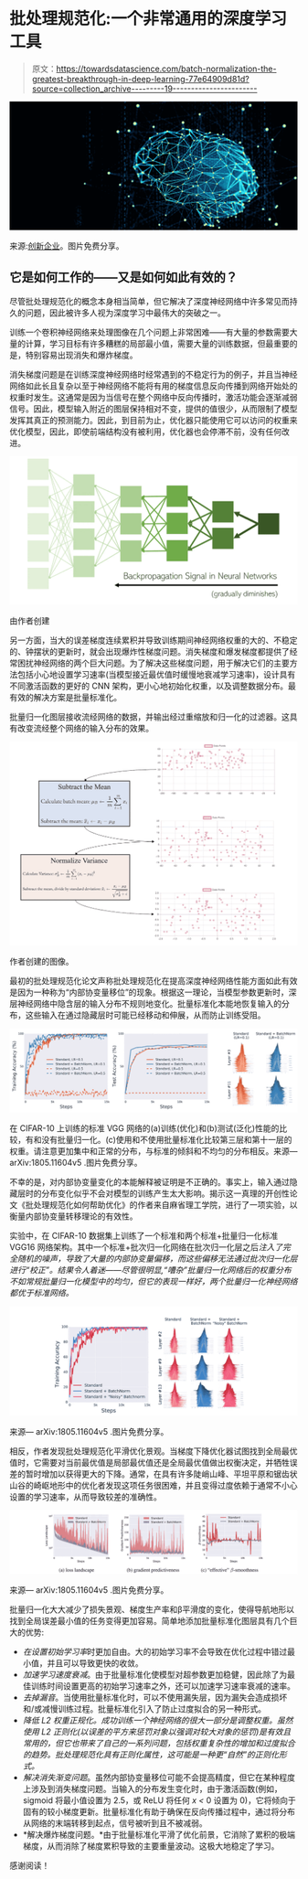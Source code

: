 # 批处理规范化:一个非常通用的深度学习工具

> 原文：<https://towardsdatascience.com/batch-normalization-the-greatest-breakthrough-in-deep-learning-77e64909d81d?source=collection_archive---------19----------------------->

![](img/05c9eb4b5b764ebd4c04e2fa95e84116.png)

来源:[创新企业](https://s3.amazonaws.com/ie-summits/pages/background_images/000/002/409/original/Machine-learning-BG.jpg20180531-18048-r3l7vg?1540988666)。图片免费分享。

## 它是如何工作的——又是如何如此有效的？

尽管批处理规范化的概念本身相当简单，但它解决了深度神经网络中许多常见而持久的问题，因此被许多人视为深度学习中最伟大的突破之一。

训练一个卷积神经网络来处理图像在几个问题上非常困难——有大量的参数需要大量的计算，学习目标有许多糟糕的局部最小值，需要大量的训练数据，但最重要的是，特别容易出现消失和爆炸梯度。

消失梯度问题是在训练深度神经网络时经常遇到的不稳定行为的例子，并且当神经网络如此长且复杂以至于神经网络不能将有用的梯度信息反向传播到网络开始处的权重时发生。这通常是因为当信号在整个网络中反向传播时，激活功能会逐渐减弱信号。因此，模型输入附近的图层保持相对不变，提供的值很少，从而限制了模型发挥其真正的预测能力。因此，到目前为止，优化器只能使用它可以访问的权重来优化模型，因此，即使前端结构没有被利用，优化器也会停滞不前，没有任何改进。

![](img/116dbc570b639a7b7f4824102badfa6c.png)

由作者创建

另一方面，当大的误差梯度连续累积并导致训练期间神经网络权重的大的、不稳定的、钟摆状的更新时，就会出现爆炸性梯度问题。消失梯度和爆发梯度都提供了经常困扰神经网络的两个巨大问题。为了解决这些梯度问题，用于解决它们的主要方法包括小心地设置学习速率(当模型接近最优值时缓慢地衰减学习速率)，设计具有不同激活函数的更好的 CNN 架构，更小心地初始化权重，以及调整数据分布。最有效的解决方案是批量标准化。

批量归一化图层接收流经网络的数据，并输出经过重缩放和归一化的过滤器。这具有改变流经整个网络的输入分布的效果。

![](img/1aae61c1db78c78b932cf12f36e31682.png)

作者创建的图像。

最初的批处理规范化论文声称批处理规范化在提高深度神经网络性能方面如此有效是因为一种称为“内部协变量移位”的现象。根据这一理论，当模型参数更新时，深层神经网络中隐含层的输入分布不规则地变化。批量标准化本能地恢复输入的分布，这些输入在通过隐藏层时可能已经移动和伸展，从而防止训练受阻。

![](img/1a3c1be9dae9536074a563e142a152eb.png)

在 CIFAR-10 上训练的标准 VGG 网络的(a)训练(优化)和(b)测试(泛化)性能的比较，有和没有批量归一化。(c)使用和不使用批量标准化比较第三层和第十一层的权重。请注意更加集中和正常的分布，与标准的倾斜和不均匀的分布相反。来源— arXiv:1805.11604v5 .图片免费分享。

不幸的是，对内部协变量变化的本能解释被证明是不正确的。事实上，输入通过隐藏层时的分布变化似乎不会对模型的训练产生太大影响。揭示这一真理的开创性论文《批处理规范化如何帮助优化》的作者来自麻省理工学院，进行了一项实验，以衡量内部协变量转移理论的有效性。

实验中，在 CIFAR-10 数据集上训练了一个标准和两个标准+批量归一化标准 VGG16 网络架构。其中一个标准+批次归一化网络在批次归一化层之后*注入了完全随机的噪声，导致了大量的内部协变量偏移，而这些偏移无法通过批次归一化层进行“校正”。结果令人着迷——尽管很明显,“嘈杂”批量归一化网络后的权重分布不如常规批量归一化模型中的均匀，但它的表现一样好，两个批量归一化神经网络都优于标准网络。*

![](img/78e6cfd04722023e3551fda6c156ace8.png)

来源— arXiv:1805.11604v5 .图片免费分享。

相反，作者发现批处理规范化平滑优化景观。当梯度下降优化器试图找到全局最优值时，它需要对当前最优值是局部最优值还是全局最优值做出权衡决定，并牺牲误差的暂时增加以获得更大的下降。通常，在具有许多陡峭山峰、平坦平原和锯齿状山谷的崎岖地形中的优化者发现这项任务很困难，并且变得过度依赖于通常不小心设置的学习速率，从而导致较差的准确性。

![](img/abd9746f03a8506276789a909bd4676a.png)

来源— arXiv:1805.11604v5 .图片免费分享。

批量归一化大大减少了损失景观、梯度生产率和β平滑度的变化，使得导航地形以找到全局误差最小值的任务变得更加容易。简单地添加批量标准化图层具有几个巨大的优势:

*   *在设置初始学习率*时更加自由。大的初始学习率不会导致在优化过程中错过最小值，并且可以导致更快的收敛。
*   *加速学习速度衰减*。由于批量标准化使模型对超参数更加稳健，因此除了为最佳训练时间设置更高的初始学习速率之外，还可以加速学习速率衰减的速率。
*   *去掉漏音*。当使用批量标准化时，可以不使用漏失层，因为漏失会造成损坏和/或减慢训练过程。批量标准化引入了防止过度拟合的另一种形式。
*   *降低 L2 权重正规化。成功训练一个神经网络的很大一部分是调整权重。虽然使用 L2 正则化(以误差的平方来惩罚对象以强调对较大对象的惩罚)是有效且常用的，但它也带来了自己的一系列问题，包括权重复杂性的增加和过度拟合的趋势。批处理规范化具有正则化属性，这可能是一种更“自然”的正则化形式。*
*   *解决消失渐变问题*。虽然内部协变量移位可能不会提高精度，但它在某种程度上涉及到消失梯度问题。当输入的分布发生变化时，由于激活函数(例如，sigmoid 将最小值设置为 2.5，或 ReLU 将任何 *x <* 0 设置为 0)，它将倾向于固有的较小梯度更新。批量标准化有助于确保在反向传播过程中，通过将分布从网络的末端转移到起点，信号被听到且不被减弱。
*   *解决爆炸梯度问题。*由于批量标准化平滑了优化前景，它消除了累积的极端梯度，从而消除了梯度累积导致的主要重量波动。这极大地稳定了学习。

感谢阅读！